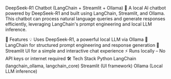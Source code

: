 DeepSeek-R1 Chatbot (LangChain + Streamlit + Ollama)
🚀 A local AI chatbot powered by DeepSeek-R1 and built using LangChain, Streamlit, and Ollama. This chatbot can process natural language queries and generate responses efficiently, leveraging LangChain's prompt engineering and local LLM inference.

🔹 Features
💡 Uses DeepSeek-R1, a powerful local LLM via Ollama
🔗 LangChain for structured prompt engineering and response generation
🎨 Streamlit UI for a simple and interactive chat experience
⚡ Runs locally – No API keys or internet required
🛠️ Tech Stack
Python
LangChain (langchain_ollama, langchain_core)
Streamlit (UI framework)
Ollama (Local LLM inference)
